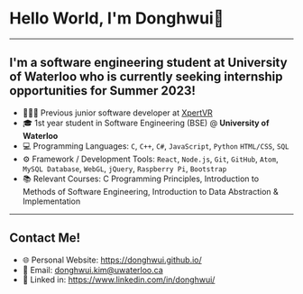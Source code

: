 # Hello World, I'm Donghwui👋
---

## I'm a software engineering student at University of Waterloo who is currently seeking internship opportunities for Summer 2023!
- 👨🏻‍💻 Previous junior software developer at <a href="https://xpertvr.ca/">XpertVR</a>
- 🎓 1st year student in Software Engineering (BSE) @ **University of Waterloo**
- 💻 Programming Languages: `C`, `C++`, `C#`, `JavaScript`, `Python`  `HTML/CSS`, `SQL`
- ⚙️ Framework / Development Tools: `React`, `Node.js`, `Git`, `GitHub`, `Atom`, `MySQL Database`, `WebGL`, `jQuery`, `Raspberry Pi`, `Bootstrap`
- 📚 Relevant Courses: C Programming Principles, Introduction to Methods of Software Engineering, Introduction to Data Abstraction & Implementation 

---
## Contact Me!
- 🌐 Personal Website: https://donghwui.github.io/
- 📧 Email: donghwui.kim@uwaterloo.ca
- 🔗 Linked in: https://www.linkedin.com/in/donghwui/
